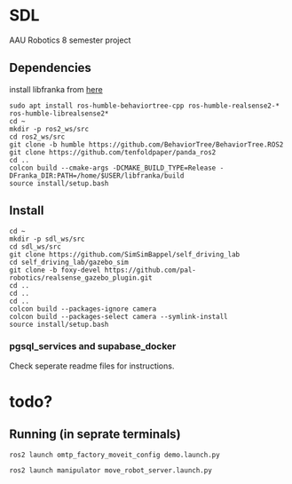 # SDL
AAU Robotics 8 semester project

## Dependencies
install libfranka from [here](https://frankaemika.github.io/docs/installation_linux.html)
```
sudo apt install ros-humble-behaviortree-cpp ros-humble-realsense2-* ros-humble-librealsense2*
cd ~
mkdir -p ros2_ws/src
cd ros2_ws/src
git clone -b humble https://github.com/BehaviorTree/BehaviorTree.ROS2
git clone https://github.com/tenfoldpaper/panda_ros2
cd ..
colcon build --cmake-args -DCMAKE_BUILD_TYPE=Release -DFranka_DIR:PATH=/home/$USER/libfranka/build
source install/setup.bash
```

## Install
```
cd ~
mkdir -p sdl_ws/src
cd sdl_ws/src
git clone https://github.com/SimSimBappel/self_driving_lab
cd self_driving_lab/gazebo_sim
git clone -b foxy-devel https://github.com/pal-robotics/realsense_gazebo_plugin.git
cd ..
cd ..
cd ..
colcon build --packages-ignore camera
colcon build --packages-select camera --symlink-install
source install/setup.bash
```

### pgsql_services and supabase_docker
Check seperate readme files for instructions. 


# todo?
## Running (in seprate terminals)
```
ros2 launch omtp_factory_moveit_config demo.launch.py

ros2 launch manipulator move_robot_server.launch.py
```


